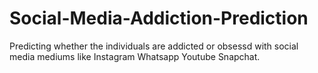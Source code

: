 # Social-Media-Addiction-Prediction
Predicting whether the individuals are addicted or obsessd with social media mediums like Instagram Whatsapp Youtube Snapchat.
